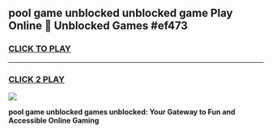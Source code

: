 
## pool game unblocked unblocked game Play Online 👋 Unblocked Games #ef473
<h3>
<a href="https://premium.freeplayer.one?title=pool_game_unblocked&ref=21F">CLICK TO PLAY</a></h3>
<hr>

<h3>
<a href="https://premium.freeplayer.one?title=pool_game_unblocked&ref=21F">CLICK 2 PLAY</a>
  
</h3>

<a href="https://premium.freeplayer.one?title=pool_game_unblocked&ref=21F/"><img src="https://clearcache.store/games.png"></a>


**pool game unblocked games unblocked: Your Gateway to Fun and Accessible Online Gaming**
